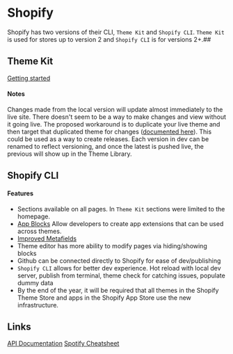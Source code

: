 # Shopify

Shopify has two versions of their CLI, `Theme Kit` and `Shopify CLI`. `Theme Kit` is used for stores up to version 2 and `Shopify CLI` is for versions 2+.##

## Theme Kit

[Getting started](https://shopify.dev/themes/tools/theme-kit/getting-started)

#### Notes

Changes made from the local version will update almost immediately to the live site. There doesn't seem to be a way to make changes and view without it going live. The proposed workaround is to duplicate your live theme and then target that duplicated theme for changes ([documented here](https://community.shopify.com/c/Shopify-Design/Preview-theme-changes-locally-before-going-to-store/td-p/442350#:~:text=To%20do%20this%20just%20go,would%20with%20your%20main%20store)). This could be used as a way to create releases. Each version in dev can be renamed to reflect versioning, and once the latest is pushed live, the previous will show up in the Theme Library.

## Shopify CLI

#### Features

- Sections available on all pages. In `Theme Kit` sections were limited to the homepage.
- [App Blocks](https://shopify.dev/apps/online-store/theme-app-extensions?itcat=partner_blog&itterm=shopify_online_store&shpxid=a582daeb-A96A-408A-CE9C-77C0B0B9A934) Allow developers to create app extensions that can be used across themes.
- [Improved Metafields](https://www.youtube.com/watch?v=KulSA9U2-u8&ab_channel=ShopifyDevs)
- Theme editor has more ability to modify pages via hiding/showing blocks
- Github can be connected directly to Shopify for ease of dev/publishing
- `Shopify CLI` allows for better dev experience. Hot reload with local dev server, publish from terminal, theme check for catching issues, populate dummy data
- By the end of the year, it will be required that all themes in the Shopify Theme Store and apps in the Shopify App Store use the new infrastructure.

## Links

[API Documentation](https://shopify.dev/api/)
[Spotify Cheatsheet](https://www.shopify.com/partners/shopify-cheat-sheet?shpxid=a2be037a-2610-484B-641E-F0FF61CEA0C9)

